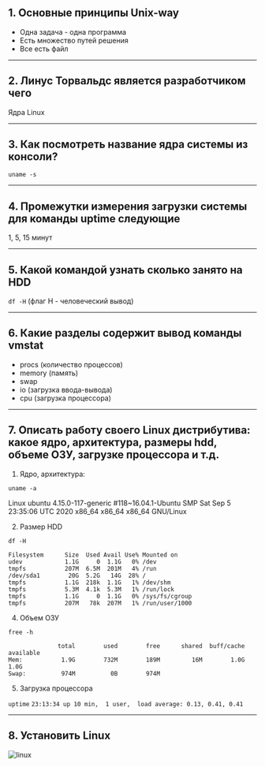 
## 1.    Основные принципы Unix-way
- Одна задача - одна программа
- Есть множество путей решения
- Все есть файл

------------

## 2.  Линус Торвальдс является разработчиком чего

Ядра Linux

------------

## 3.    Как посмотреть  название ядра системы из консоли?

```uname -s```

------------

## 4.    Промежутки измерения загрузки системы для команды uptime следующие

1, 5, 15 минут

------------

## 5.    Какой командой узнать сколько занято на HDD

```df -H``` (флаг H - человеческий вывод)

------------

## 6.    Какие разделы содержит вывод команды vmstat
- procs (количество процессов)
- memory (память)
- swap
- io (загрузка ввода-вывода)
- cpu (загрузка процессора)

------------

## 7.    Описать работу своего Linux дистрибутива: какое ядро, архитектура, размеры hdd, объеме ОЗУ, загрузке процессора и т.д.
1. Ядро, архитектура:

```uname -a```

Linux ubuntu 4.15.0-117-generic #118~16.04.1-Ubuntu SMP Sat Sep 5 23:35:06 UTC 2020 x86_64 x86_64 x86_64 GNU/Linux

2. Размер HDD

```df -H```
```
Filesystem      Size  Used Avail Use% Mounted on
udev            1.1G     0  1.1G   0% /dev
tmpfs           207M  6.5M  201M   4% /run
/dev/sda1        20G  5.2G   14G  28% /
tmpfs           1.1G  218k  1.1G   1% /dev/shm
tmpfs           5.3M  4.1k  5.3M   1% /run/lock
tmpfs           1.1G     0  1.1G   0% /sys/fs/cgroup
tmpfs           207M   78k  207M   1% /run/user/1000
```

4. Объем ОЗУ

```free -h```
```
              total        used        free      shared  buff/cache   available
Mem:           1.9G        732M        189M         16M        1.0G        1.0G
Swap:          974M          0B        974M
```
5. Загрузка процессора

```uptime```
```23:13:34 up 10 min,  1 user,  load average: 0.13, 0.41, 0.41```

------------

## 8. Установить Linux

![linux](https://i.imgur.com/XMdkzrV.png)

